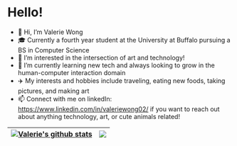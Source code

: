 # Hello!

- 👋 Hi, I’m Valerie Wong
- 🎓 Currently a fourth year student at the University at Buffalo pursuing a BS in Computer Science
- 👀 I’m interested in the intersection of art and technology!
- 🌱 I’m currently learning new tech and always looking to grow in the human-computer interaction domain
- ✈️ My interests and hobbies include traveling, eating new foods, taking pictures, and making art
- 📫 Connect with me on linkedIn: https://www.linkedin.com/in/valeriewong02/ if you want to reach out about anything technology, art, or cute animals related!

| <a href="https://github.com/anuraghazra/github-readme-stats"><img align="center" src="https://github-readme-stats.vercel.app/api?username=vwong175&show_icons=true&theme=onedark&hide_border=true" alt="Valerie's github stats" /></a> | <a href="https://github.com/anuraghazra/github-readme-stats"><img align="center" src="https://github-readme-stats.vercel.app/api/top-langs/?username=vwong175&layout=compact&theme=onedark&hide_border=true" /></a> |
| ------------- | ------------- |

<!---
vwong175/vwong175 is a ✨ special ✨ repository because its `README.md` (this file) appears on your GitHub profile.
You can click the Preview link to take a look at your changes.
--->
